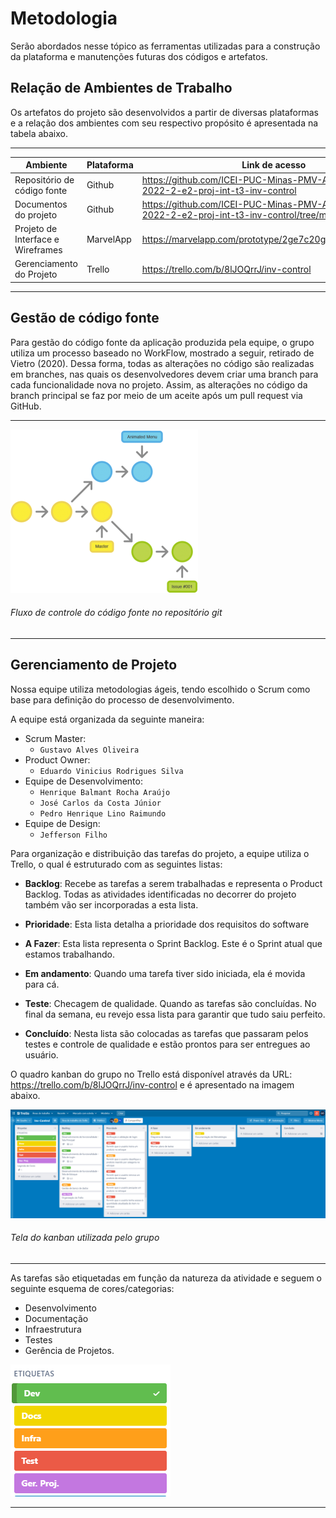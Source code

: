 
# Metodologia

Serão abordados nesse tópico as ferramentas utilizadas para a construção da plataforma e manutenções futuras dos códigos e artefatos.

## Relação de Ambientes de Trabalho

Os artefatos do projeto são desenvolvidos a partir de diversas plataformas e a relação dos ambientes com seu respectivo propósito é apresentada na tabela abaixo.

---

| Ambiente                          | Plataforma | Link de acesso                                                                                                          |
| --------------------------------- | ---------- | ----------------------------------------------------------------------------------------------------------------------- |
| Repositório de código fonte       | Github     | https://github.com/ICEI-PUC-Minas-PMV-ADS/pmv-ads-2022-2-e2-proj-int-t3-inv-control                |
| Documentos do projeto             | Github     | https://github.com/ICEI-PUC-Minas-PMV-ADS/pmv-ads-2022-2-e2-proj-int-t3-inv-control/tree/main/docs |
| Projeto de Interface e Wireframes | MarvelApp  | https://marvelapp.com/prototype/2ge7c20g/screen/88950445                                                                                           |
| Gerenciamento do Projeto          | Trello     | https://trello.com/b/8lJOQrrJ/inv-control                                                                               |

---

## Gestão de código fonte 

Para gestão do código fonte da aplicação produzida pela equipe, o grupo utiliza um processo baseado no WorkFlow, mostrado a seguir, retirado de Vietro (2020). Dessa forma, todas as alterações no código são realizadas em branches, nas quais os desenvolvedores devem criar uma branch para cada funcionalidade nova no projeto. Assim, as alterações no código da branch principal se faz por meio de um aceite após um pull request via GitHub.

---

<img src="img/Metodologia/Workflow.png">

###### Fluxo de controle do código fonte no repositório git
---

## Gerenciamento de Projeto
Nossa equipe utiliza metodologias ágeis, tendo escolhido o Scrum como base para definição do processo de desenvolvimento.

A equipe está organizada da seguinte maneira:
-	Scrum Master: 
    -  `Gustavo Alves Oliveira`
-	Product Owner:
    -  `Eduardo Vinicius Rodrigues Silva`
-	Equipe de Desenvolvimento:
	-    `Henrique Balmant Rocha Araújo`
	-    `José Carlos da Costa Júnior`
	-    `Pedro Henrique Lino Raimundo`
-	Equipe de Design:
    -	`Jefferson Filho`

Para organização e distribuição das tarefas do projeto, a equipe utiliza o Trello, o qual é estruturado com as seguintes listas: 
-	<b>Backlog</b>: Recebe as tarefas a serem trabalhadas e representa o Product Backlog. Todas as atividades identificadas no decorrer do projeto também vão ser incorporadas a esta lista.

-  <b>Prioridade</b>: Esta lista detalha a prioridade dos requisitos do software

-	<b>A Fazer</b>: Esta lista representa o Sprint Backlog. Este é o Sprint atual que estamos trabalhando.

-	<b>Em andamento</b>: Quando uma tarefa tiver sido iniciada, ela é movida para cá.

-	<b>Teste</b>: Checagem de qualidade. Quando as tarefas são concluídas. No final da semana, eu revejo essa lista para garantir que tudo saiu perfeito.

-	<b>Concluído</b>: Nesta lista são colocadas as tarefas que passaram pelos testes e controle de qualidade e estão prontos para ser entregues ao usuário.


O quadro kanban do grupo no Trello está disponível através da URL: https://trello.com/b/8lJOQrrJ/inv-control e é apresentado na imagem abaixo.


<img src="img/Metodologia/Kanban.png">

###### Tela do kanban utilizada pelo grupo

---

As tarefas são etiquetadas em função da natureza da atividade e seguem o seguinte esquema de cores/categorias:
-	Desenvolvimento 
-	Documentação                                 
-	Infraestrutura
-	Testes
-	Gerência de Projetos.

<img src="img/Metodologia/Etiquetas.png">

---


